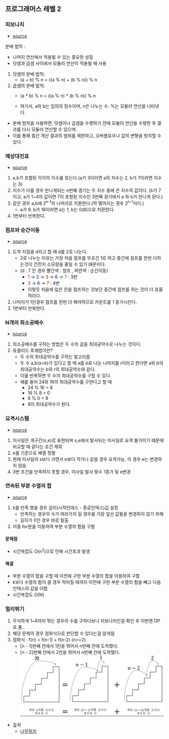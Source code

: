 ## 프로그래머스 레벨 2

### 피보나치

- [source](https://github.com/industry1111/algorithm/blob/main/src/main/java/programmers/leveltwo/dfsBfs/Fibonacci.java)

분배 법칙 :
-  나머지 연산에서 적용될 수 있는 중요한 성질
-  덧셈과 곱셈 사이에서 모듈러 연산이 적용될 때 사용

1. 덧셈의 분배 법칙:
   - (a + b) % n = ((a % n) + (b % n)) % n
2. 곱셈의 분배 법칙:
   - (a * b) % n = ((a % n) * (b % n)) % n

   - 여기서, a와 b는 임의의 정수이며, n은 나누는 수. %는 모듈러 연산을 나타낸다.

- 분배 법칙을 사용하면, 덧셈이나 곱셈을 수행하기 전에 모듈러 연산을 수행한 후 결과를 다시 모듈러 연산할 수 있으며.
- 이를 통해 중간 계산 결과의 범위를 제한하고, 오버플로우나 값의 변형을 방지할 수 있다.

### 예상대진표 
- [source](https://github.com/industry1111/algorithm/blob/main/src/main/java/programmers/leveltwo/ExpectedMatchups.java)

1. a,b가 포함된 각각의 지수를 찾는다.(a가 3이라면 a의 지수는 2, b가 7이라면 지수는 3)
2. 지수가 다를 경우 만나게되는 n번째 경기는 두 지수 중에 큰 지수의 값이다. (b가 7이고, a가 1~4의 값이면 7이 포함된 지수인 3번째 경기에서 a 와 b가 만나게 된다.)
3. 같은 경우 a,b에 2<sup>n-1</sup>의 나머지로 치환한다.(딱 떨어지는 경우 2<sup>n-1</sup>이다.)
    - a가 9. b가 16이라면 a는 1, b는 0(8)으로 치환한다.
4. 1번부터 반복한다.

### 점프와 순간이동
- [source](https://github.com/industry1111/algorithm/blob/main/src/main/java/programmers/leveltwo/JumpAndTeleport.java)

1. 도착 지점을 d라고 할 때 d를 2로 나눈다.
   - 2로 나누는 이유는 가장 처음 점프를 무조건 1로 하고 중간에 점프를 한번 더하는것이 건전지 소모량을 줄일 수 있기 때문이다.
   - (d : 7 인 경우 빨간색 : 점프 , 파란색 : 순간이동)
     - <span style="color:red;">1</span> &rarr; <span style="color:blue;">2</span> &rarr; <span style="color:red;">3</span> &rarr; <span style="color:blue;">6</span> &rarr; <span style="color:red;">7</span> : 3번
     - <span style="color:red;">3</span> &rarr; <span style="color:blue;">6</span> &rarr; <span style="color:red;">7</span> : 4번
     - 이렇듯 처음에 많은 칸을 점프하는 것보단 중간에 점프를 하는 것이 더 효율적이다.
2. 나머지가 1인경우 점프를 한번 더 해야하므로 카운트를 1 증가시킨다.  
3. 1번부터 반복한다.


### N개의 최소공배수
- [source](https://github.com/industry1111/algorithm/blob/main/src/main/java/programmers/leveltwo/LeastCommonMultiple.java)

1. 최소공배수를 구하는 방법은 두 수의 곱을 최대공약수로 나누는 것이다.
2. 유클리드 호제법이란?
    - 두 수의 최대공약수를 구하는 알고리즘
    - 두 수 a,b(a>b)가 있다고 할 때 a를 b로 나눈 나머지를 r이라고 한다면 a와 b의 최대공약수는 b와 r의 최대공약수와 같다.
    - 이를 반복하면 두 수의 최대공약수를 구할 수 있다.
    - 예를 들어 24와 16의 최대공약수를 구한다고 할 때
        - 24 % 16 = 8
        - 16 % 8 = 0
        - 8 % 0 = 8
        - 8이 최대공약수가 된다.

### 요격시스템
- [source](https://github.com/industry1111/algorithm/blob/main/src/main/java/programmers/leveltwo/MissileDefenseSystem.java)

1. 미사일은 개구간(s,e)로 표현되며 s,e에서 발사되는 미사일로 요격 불가이기 떄문에 비교할 때 같다는 조건 제외
2. e를 기준으로 배열 정렬
3. 현재 미사일의 s보다 크면서 e보다 작거나 같을 경우 요격가능, 이 경우 e는 변경하지 않음
4. 3번 조건을 만족하지 못할 경우, 미사일 발사 횟수 1증가 및 e변경 


### 연속된 부분 수열의 합
- [source](https://github.com/industry1111/algorithm/blob/main/src/main/java/programmers/leveltwo/dfs/calculateSum.java)

1. k를 만족 했을 경우 길이(시작인데스 - 종료인덱스)값 설정
    - 만족하는 경우의 수가 여러가지 일 경우를 가장 앞선 값들을 변경하지 않기 위해
    - 길이가 0인 경우 바로 탈출
2. 이중 for문을 이용하여 부분 수열의 합을 구함 
#### 문제점 
- 시간복잡도 O(n<sup>2</sup>)으로 인해 시간초과 발생
#### 해결 
- 부분 수열의 합을 구할 때 이전에 구한 부분 수열의 합을 이용하여 구함
- k보다 수열의 합이 클 경우 작아질 때까지 이전에 구한 부분 수열의 합을 빼고 다음 인덱스의 값을 더함 
- 시간복잡도 O(N)
   
   
### 멀리뛰기
1. 무식하게 1~6까지 뛰는 경우의 수를 구하다보니 피보나치인걸 확인 후 이번엔 DP로 품..
2. 해당 문제의 경우 점화식으로 판단할 수 있다는걸 알게됨
3. 점화식 : f(n) = f(n-1) + f(n-2) (n>=2)
      - [n - 1]번째 칸에서 1칸을 뛰어서 n번째 칸에 도착했다.
      - [n - 2]번째 칸에서 2칸을 뛰어서 n번째 칸에 도착했다.
![fibonacci.png](img%2Ffibonacci.png)
- 출처
  - [나무위키](https://namu.wiki/w/피보나치%20수열#s-7.1)